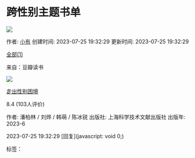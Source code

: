 # 跨性别主题书单

![](https://img1.doubanio.com/dae/merged_cover/img_handler/doulist_cover/round_rec/155862454-20230725193229)

作者: [小有](https://www.douban.com/people/272527496/)
创建时间: 2023-07-25 19:32:29
更新时间: 2023-07-25 19:32:29

[全部(1)](https://www.douban.com/doulist/155862454/)

来自：豆瓣读书

[![](https://img3.doubanio.com/view/subject/l/public/s34605067.jpg)](https://book.douban.com/subject/36473977/)

[走出性别困境](https://book.douban.com/subject/36473977/)

8.4 (103人评价)

作者: 潘柏林 / 刘烨 / 韩萌 / 陈冰锐
出版社: 上海科学技术文献出版社
出版年: 2023-6

2023-07-25 19:32:29 [回复](javascript: void 0;)

标签：
